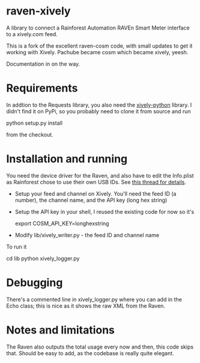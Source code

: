 raven-xively
==========

A library to connect a Rainforest Automation RAVEn Smart Meter interface to a xively.com feed.

This is a fork of the excellent raven-cosm code, with small updates to get it working
with Xively. Pachube became cosm which became xively, yeesh.

Documentation in on the way.

Requirements
============

In addtion to the Requests library, you also need the [xively-python](https://github.com/xively/xively-python)
library. I didn't find it on PyPi, so you probably need to clone it from source and
run

  python setup.py install

from the checkout.

Installation and running
========================

You need the device driver for the Raven, and also have to edit the Info.plist
as Rainforest chose to use their own USB IDs. See [this thread for details](http://forums.whirlpool.net.au/archive/1928671).

* Setup your feed and channel on Xively. You'll need the feed ID (a number),
the channel name, and the API key (long hex string)
* Setup the API key in your shell, I reused the existing code for now so it's

  export COSM_API_KEY=longhexstring

* Modify lib/xively_writer.py - the feed ID and channel name

To run it

  cd lib
  python xively_logger.py

Debugging
=========

There's a commented line in xively_logger.py where you can add in the Echo
class; this is nice as it shows the raw XML from the Raven.

Notes and limitations
=====================

The Raven also outputs the total usage every now and then, this code skips that. Should
be easy to add, as the codebase is really quite elegant.
